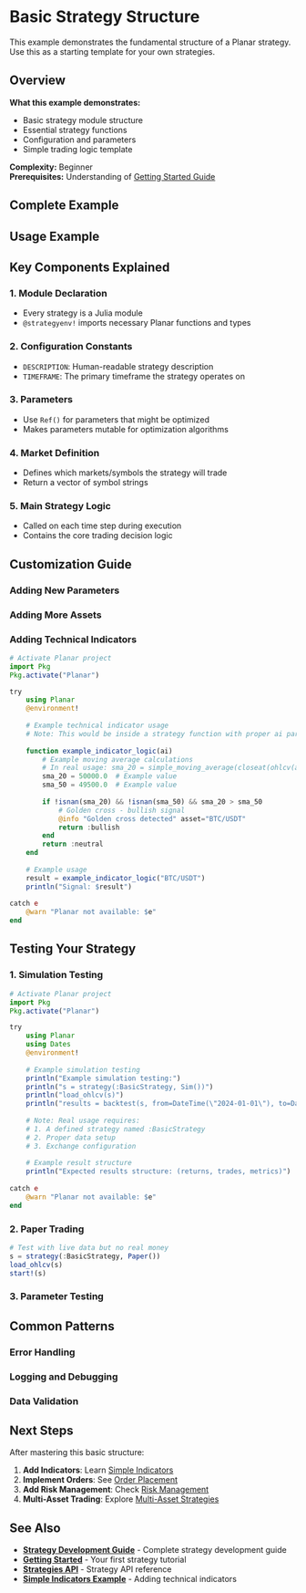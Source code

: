# Basic Strategy Structure

This example demonstrates the fundamental structure of a Planar strategy. Use this as a starting template for your own strategies.

## Overview

**What this example demonstrates:**
- Basic strategy module structure
- Essential strategy functions
- Configuration and parameters
- Simple trading logic template

**Complexity:** Beginner  
**Prerequisites:** Understanding of [Getting Started Guide](../../getting-started/index.md)

## Complete Example


## Usage Example


## Key Components Explained

### 1. Module Declaration
- Every strategy is a Julia module
- `@strategyenv!` imports necessary Planar functions and types

### 2. Configuration Constants
- `DESCRIPTION`: Human-readable strategy description
- `TIMEFRAME`: The primary timeframe the strategy operates on

### 3. Parameters
- Use `Ref()` for parameters that might be optimized
- Makes parameters mutable for optimization algorithms

### 4. Market Definition
- Defines which markets/symbols the strategy will trade
- Return a vector of symbol strings

### 5. Main Strategy Logic
- Called on each time step during execution
- Contains the core trading decision logic

## Customization Guide

### Adding New Parameters

### Adding More Assets

### Adding Technical Indicators
```julia
# Activate Planar project
import Pkg
Pkg.activate("Planar")

try
    using Planar
    @environment!
    
    # Example technical indicator usage
    # Note: This would be inside a strategy function with proper ai parameter
    
    function example_indicator_logic(ai)
        # Example moving average calculations
        # In real usage: sma_20 = simple_moving_average(closeat(ohlcv(ai), -20:-1), 20)
        sma_20 = 50000.0  # Example value
        sma_50 = 49500.0  # Example value
        
        if !isnan(sma_20) && !isnan(sma_50) && sma_20 > sma_50
            # Golden cross - bullish signal
            @info "Golden cross detected" asset="BTC/USDT"
            return :bullish
        end
        return :neutral
    end
    
    # Example usage
    result = example_indicator_logic("BTC/USDT")
    println("Signal: $result")
    
catch e
    @warn "Planar not available: $e"
end
```

## Testing Your Strategy

### 1. Simulation Testing
```julia
# Activate Planar project
import Pkg
Pkg.activate("Planar")

try
    using Planar
    using Dates
    @environment!
    
    # Example simulation testing
    println("Example simulation testing:")
    println("s = strategy(:BasicStrategy, Sim())")
    println("load_ohlcv(s)")
    println("results = backtest(s, from=DateTime(\"2024-01-01\"), to=DateTime(\"2024-12-31\"))")
    
    # Note: Real usage requires:
    # 1. A defined strategy named :BasicStrategy
    # 2. Proper data setup
    # 3. Exchange configuration
    
    # Example result structure
    println("Expected results structure: (returns, trades, metrics)")
    
catch e
    @warn "Planar not available: $e"
end
```

### 2. Paper Trading
```julia
# Test with live data but no real money
s = strategy(:BasicStrategy, Paper())
load_ohlcv(s)
start!(s)
```

### 3. Parameter Testing

## Common Patterns

### Error Handling

### Logging and Debugging

### Data Validation

## Next Steps

After mastering this basic structure:

1. **Add Indicators**: Learn [Simple Indicators](simple-indicators.md)
2. **Implement Orders**: See [Order Placement](#order-placement)
3. **Add Risk Management**: Check [Risk Management](../../advanced/risk-management.md)
4. **Multi-Asset Trading**: Explore [Multi-Asset Strategies](#multi-asset)

## See Also

- **[Strategy Development Guide](../../guides/strategy-development.md)** - Complete strategy development guide
- **[Getting Started](../../getting-started/first-strategy.md)** - Your first strategy tutorial
- **[Strategies API](../../API/strategies.md)** - Strategy API reference
- **[Simple Indicators Example](simple-indicators.md)** - Adding technical indicators